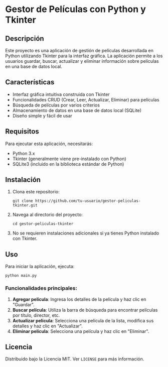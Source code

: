 # Gestor de Películas con Python y Tkinter

## Descripción

Este proyecto es una aplicación de gestión de películas desarrollada en Python utilizando Tkinter para la interfaz gráfica. La aplicación permite a los usuarios guardar, buscar, actualizar y eliminar información sobre películas en una base de datos local.

## Características

- Interfaz gráfica intuitiva construida con Tkinter
- Funcionalidades CRUD (Crear, Leer, Actualizar, Eliminar) para películas
- Búsqueda de películas por varios criterios
- Almacenamiento de datos en una base de datos local (SQLite)
- Diseño simple y fácil de usar

## Requisitos

Para ejecutar esta aplicación, necesitarás:

- Python 3.x
- Tkinter (generalmente viene pre-instalado con Python)
- SQLite3 (incluido en la biblioteca estándar de Python)

## Instalación

1. Clona este repositorio:
   ```
   git clone https://github.com/tu-usuario/gestor-peliculas-tkinter.git
   ```

2. Navega al directorio del proyecto:
   ```
   cd gestor-peliculas-tkinter
   ```

3. No se requieren instalaciones adicionales si ya tienes Python instalado con Tkinter.

## Uso

Para iniciar la aplicación, ejecuta:

```
python main.py
```

### Funcionalidades principales:

1. **Agregar película**: Ingresa los detalles de la película y haz clic en "Guardar".
2. **Buscar película**: Utiliza la barra de búsqueda para encontrar películas por título, director, etc.
3. **Actualizar película**: Selecciona una película de la lista, modifica sus detalles y haz clic en "Actualizar".
4. **Eliminar película**: Selecciona una película y haz clic en "Eliminar".




## Licencia

Distribuido bajo la Licencia MIT. Ver `LICENSE` para más información.
